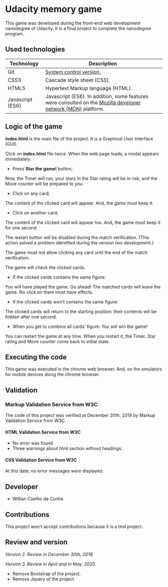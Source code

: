 # Udacity memory game

This game was developed during the front-end web development nanodegree of Udacity. It is a final project to complete the nanodegree program.

## Used technologies

Technology        | Description
---               | ---
Git               | [System control version.](https://git-scm.com/)
CSS3              | Cascade style sheet (CSS).
HTML5             | Hypertext Markup language (HTML).
Javascript (ES6)  | Javascript (ES6). In addition, some features were consulted on the [Mozilla developer network (MDN)](https://developer.mozilla.org/pt-BR/) platform.

## Logic of the game

**index.html** is the main file of the project. It is a Graphical User Interface (GUI).

Click on **index.html** file twice. When the web page loads, a modal appears immediately.

- Press **Star the game!** button;

Now, the Timer will run; your stars in the Star rating will be in risk; and the Move counter will be prepared to you.

- Click on any card;

The content of the clicked card will appear. And, the game must keep it.

- Click on another card;

The content of the clicked card will appear too. And, the game must keep it for one second.

The restart button will be disabled during the match verification. (This action solved a problem identified during the version two development.)

The game must not allow clicking any card until the end of the match verification.

The game will check the clicked cards.

- If the clicked cards contains the same figure:

You will have played the game. Go ahead! The matched cards will leave the game. No click on them must have effects.

- If the clicked cards won't contains the same figure:

The clicked cards will return to the starting position: their contents will be hidden after one second.

- When you get to combine all cards' figure: You will win the game!

You can restart the game at any time. When you restart it, the Timer, Star rating and Move counter come back to initial state.

## Executing the code

This game was executed in the chrome web browser. And, on the emulators for mobile devices along the chrome browser.

## Validation

### Markup Validation Service from W3C

The code of this project was verified at December 30th, 2018 by Markup Validation Service from W3C.

#### HTML Validation Service from W3C

- No error was found.
- Three warnings about html section without headings.

#### CSS Validation Service from W3C

At this date, no error messages were displayed.

## Developer

-  Willian Coelho da Cunha

## Contributions

This project won't accept contributions because it is a test project.

## Review and version

*Version 2. Review in December 30th, 2018.*

*Version 3. Review in April and in May, 2020.*

- Remove Bootstrap of the project.
- Remove Jquery of the project.
